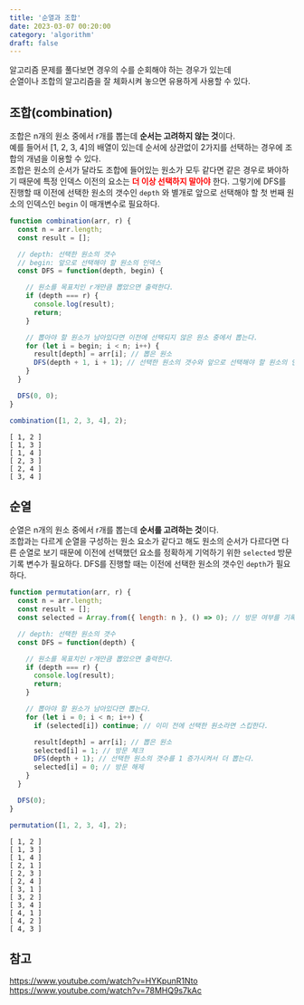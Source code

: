 ```yaml
---
title: '순열과 조합'
date: 2023-03-07 00:20:00
category: 'algorithm'
draft: false
---
```


알고리즘 문제를 풀다보면 경우의 수를 순회해야 하는 경우가 있는데  
순열이나 조합의 알고리즘을 잘 체화시켜 놓으면 유용하게 사용할 수 있다.

## 조합(combination)
조합은 n개의 원소 중에서 r개를 뽑는데 <b>순서는 고려하지 않는 것</b>이다.  
예를 들어서 [1, 2, 3, 4]의 배열이 있는데 순서에 상관없이 2가지를 선택하는 경우에 조합의 개념을 이용할 수 있다.  
조합은 원소의 순서가 달라도 조합에 들어있는 원소가 모두 같다면 같은 경우로 봐야하기 때문에 특정 인덱스 이전의 요소는 <b style="color: red;">더 이상 선택하지 말아야</b> 한다.
그렇기에 DFS를 진행할 때 이전에 선택한 원소의 갯수인 `depth` 와 별개로 앞으로 선택해야 할 첫 번째 원소의 인덱스인 `begin` 이 매개변수로 필요하다.

```js
function combination(arr, r) {
  const n = arr.length;
  const result = [];

  // depth: 선택한 원소의 갯수
  // begin: 앞으로 선택해야 할 원소의 인덱스
  const DFS = function(depth, begin) {

    // 원소를 목표치인 r개만큼 뽑았으면 출력한다.
    if (depth === r) {
      console.log(result);
      return;
    }

    // 뽑아야 할 원소가 남아있다면 이전에 선택되지 않은 원소 중에서 뽑는다.
    for (let i = begin; i < n; i++) {
      result[depth] = arr[i]; // 뽑은 원소
      DFS(depth + 1, i + 1); // 선택한 원소의 갯수와 앞으로 선택해야 할 원소의 인덱스를 증가시켜서 더 뽑는다.
    }
  }

  DFS(0, 0);
}

combination([1, 2, 3, 4], 2);
```

```
[ 1, 2 ]
[ 1, 3 ]
[ 1, 4 ]
[ 2, 3 ]
[ 2, 4 ]
[ 3, 4 ]
```

## 순열
순열은 n개의 원소 중에서 r개를 뽑는데 <b>순서를 고려하는 것</b>이다.  
조합과는 다르게 순열을 구성하는 원소 요소가 같다고 해도 원소의 순서가 다르다면 다른 순열로 보기 때문에 이전에 선택했던 요소를 정확하게 기억하기 위한 `selected` 방문 기록 변수가 필요하다.
DFS를 진행할 때는 이전에 선택한 원소의 갯수인 `depth`가 필요하다.

```js
function permutation(arr, r) {
  const n = arr.length;
  const result = [];
  const selected = Array.from({ length: n }, () => 0); // 방문 여부를 기록하는 체크 리스트

  // depth: 선택한 원소의 갯수
  const DFS = function(depth) {

    // 원소를 목표치인 r개만큼 뽑았으면 출력한다.
    if (depth === r) {
      console.log(result);
      return;
    }

    // 뽑아야 할 원소가 남아있다면 뽑는다.
    for (let i = 0; i < n; i++) {
      if (selected[i]) continue; // 이미 전에 선택한 원소라면 스킵한다.

      result[depth] = arr[i]; // 뽑은 원소
      selected[i] = 1; // 방문 체크
      DFS(depth + 1); // 선택한 원소의 갯수를 1 증가시켜서 더 뽑는다.
      selected[i] = 0; // 방문 해제
    }
  }

  DFS(0);
}

permutation([1, 2, 3, 4], 2);
```

```
[ 1, 2 ]
[ 1, 3 ]
[ 1, 4 ]
[ 2, 1 ]
[ 2, 3 ]
[ 2, 4 ]
[ 3, 1 ]
[ 3, 2 ]
[ 3, 4 ]
[ 4, 1 ]
[ 4, 2 ]
[ 4, 3 ]
```

## 참고
https://www.youtube.com/watch?v=HYKpunR1Nto  
https://www.youtube.com/watch?v=78MHQ9s7kAc  
